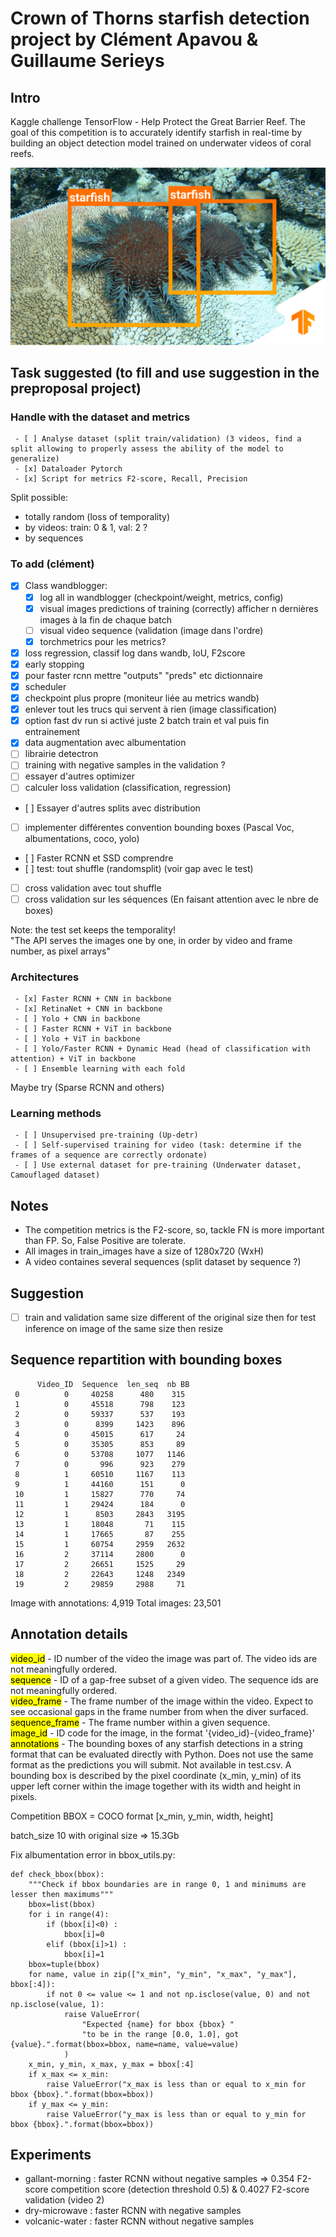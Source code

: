 # Crown of Thorns starfish detection project by Clément Apavou & Guillaume Serieys

## Intro
Kaggle challenge TensorFlow - Help Protect the Great Barrier Reef. 
The goal of this competition is to accurately identify starfish in real-time by building an object detection model trained on underwater videos of coral reefs.

![starfish](assets/imageRD.png)

## Task suggested (to fill and use suggestion in the preproposal project)
### Handle with the dataset and metrics
     - [ ] Analyse dataset (split train/validation) (3 videos, find a split allowing to properly assess the ability of the model to generalize) 
     - [x] Dataloader Pytorch
     - [x] Script for metrics F2-score, Recall, Precision
Split possible: 
-    totally random (loss of temporality)
-    by videos: train: 0 & 1, val: 2 ?
-    by sequences
### To add (clément)
- [x] Class wandblogger:
     - [X] log all in wandblogger (checkpoint/weight, metrics, config)
     - [X] visual images predictions of training (correctly) afficher n dernières images à la fin de chaque batch
     - [ ] visual video sequence (validation (image dans l'ordre)
     - [x] torchmetrics pour les metrics?
- [X] loss regression, classif log dans wandb, IoU, F2score
- [X] early stopping
- [X] pour faster rcnn mettre "outputs" "preds" etc dictionnaire
- [x] scheduler
- [X] checkpoint plus propre (moniteur liée au metrics wandb)
- [X] enlever tout les trucs qui servent à rien (image classification)
- [X] option fast dv run si activé juste 2 batch train et val puis fin entrainement
- [x] data augmentation avec albumentation
- [ ] librairie detectron
- [ ] training with negative samples in the validation ?
- [ ] essayer d'autres optimizer
- [ ] calculer loss validation (classification, regression)
- [ ] Essayer d'autres splits avec distribution 
- [ ] implementer différentes convention bounding boxes (Pascal Voc, albumentations, coco, yolo)
- [ ] Faster RCNN et SSD comprendre
- [ ] test: tout shuffle (randomsplit) (voir gap avec le test)
- [ ] cross validation avec tout shuffle
- [ ] cross validation sur les séquences (En faisant attention avec le nbre de boxes)

Note: the test set keeps the temporality!\
"The API serves the images one by one, in order by video and frame number, as pixel arrays"
### Architectures 
     - [x] Faster RCNN + CNN in backbone 
     - [x] RetinaNet + CNN in backbone 
     - [ ] Yolo + CNN in backbone 
     - [ ] Faster RCNN + ViT in backbone 
     - [ ] Yolo + ViT in backbone
     - [ ] Yolo/Faster RCNN + Dynamic Head (head of classification with attention) + ViT in backbone
     - [ ] Ensemble learning with each fold
Maybe try (Sparse RCNN and others)
### Learning methods 
     - [ ] Unsupervised pre-training (Up-detr)
     - [ ] Self-supervised training for video (task: determine if the frames of a sequence are correctly ordonate)
     - [ ] Use external dataset for pre-training (Underwater dataset, Camouflaged dataset)

## Notes
- The competition metrics is the F2-score, so, tackle FN is more important than FP. So, False Positive are tolerate.
- All images in train_images have a size of 1280x720 (WxH)
- A video containes several sequences (split dataset by sequence ?) 
## Suggestion
- [ ] train and validation same size different of the original size then for test inference on image of the same size then resize 

## Sequence repartition with bounding boxes
          Video_ID  Sequence  len_seq  nb BB
     0          0     40258      480    315
     1          0     45518      798    123
     2          0     59337      537    193
     3          0      8399     1423    896
     4          0     45015      617     24
     5          0     35305      853     89
     6          0     53708     1077   1146
     7          0       996      923    279
     8          1     60510     1167    113
     9          1     44160      151      0
     10         1     15827      770     74
     11         1     29424      184      0
     12         1      8503     2843   3195
     13         1     18048       71    115
     14         1     17665       87    255
     15         1     60754     2959   2632
     16         2     37114     2800      0
     17         2     26651     1525     29
     18         2     22643     1248   2349
     19         2     29859     2988     71
Image with annotations: 4,919
Total images: 23,501
## Annotation details
<mark>video_id</mark> - ID number of the video the image was part of. The video ids are not meaningfully ordered.\
<mark>sequence</mark> - ID of a gap-free subset of a given video. The sequence ids are not meaningfully ordered.\
<mark>video_frame</mark> - The frame number of the image within the video. Expect to see occasional gaps in the frame number from when the diver surfaced.\
<mark>sequence_frame</mark> - The frame number within a given sequence.\
<mark>image_id</mark> - ID code for the image, in the format '{video_id}-{video_frame}'\
<mark>annotations</mark> - The bounding boxes of any starfish detections in a string format that can be evaluated directly with Python. Does not use the same format as the predictions you will submit. Not available in test.csv. A bounding box is described by the pixel coordinate (x_min, y_min) of its upper left corner within the image together with its width and height in pixels.

Competition BBOX = COCO format [x_min, y_min, width, height]

batch_size 10 with original size => 15.3Gb

Fix albumentation error in bbox_utils.py:
```
def check_bbox(bbox):
    """Check if bbox boundaries are in range 0, 1 and minimums are lesser then maximums"""
    bbox=list(bbox)
    for i in range(4):
        if (bbox[i]<0) :
            bbox[i]=0
        elif (bbox[i]>1) :
            bbox[i]=1
    bbox=tuple(bbox)
    for name, value in zip(["x_min", "y_min", "x_max", "y_max"], bbox[:4]):
        if not 0 <= value <= 1 and not np.isclose(value, 0) and not np.isclose(value, 1):
            raise ValueError(
                "Expected {name} for bbox {bbox} "
                "to be in the range [0.0, 1.0], got {value}.".format(bbox=bbox, name=name, value=value)
            )
    x_min, y_min, x_max, y_max = bbox[:4]
    if x_max <= x_min:
        raise ValueError("x_max is less than or equal to x_min for bbox {bbox}.".format(bbox=bbox))
    if y_max <= y_min:
        raise ValueError("y_max is less than or equal to y_min for bbox {bbox}.".format(bbox=bbox))
```

## Experiments
- gallant-morning : faster RCNN without negative samples => 0.354 F2-score competition score (detection threshold 0.5) & 0.4027 F2-score validation (video 2)
- dry-microwave : faster RCNN with negative samples
- volcanic-water : faster RCNN without negative samples